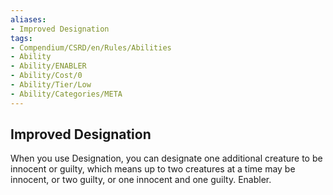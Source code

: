 ```yaml
---
aliases:
- Improved Designation
tags:
- Compendium/CSRD/en/Rules/Abilities
- Ability
- Ability/ENABLER
- Ability/Cost/0
- Ability/Tier/Low
- Ability/Categories/META
---
```


  
## Improved Designation  
When you use Designation, you can designate one additional creature to be innocent or guilty, which means up to two creatures at a time may be innocent, or two guilty, or one innocent and one guilty. Enabler. 